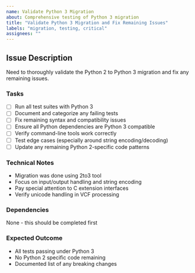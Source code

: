 ```yaml
---
name: Validate Python 3 Migration
about: Comprehensive testing of Python 3 migration
title: "Validate Python 3 Migration and Fix Remaining Issues"
labels: "migration, testing, critical"
assignees: ""
---
```


## Issue Description
Need to thoroughly validate the Python 2 to Python 3 migration and fix any remaining issues.

### Tasks
- [ ] Run all test suites with Python 3
- [ ] Document and categorize any failing tests
- [ ] Fix remaining syntax and compatibility issues
- [ ] Ensure all Python dependencies are Python 3 compatible
- [ ] Verify command-line tools work correctly
- [ ] Test edge cases (especially around string encoding/decoding)
- [ ] Update any remaining Python 2-specific code patterns

### Technical Notes
- Migration was done using 2to3 tool
- Focus on input/output handling and string encoding
- Pay special attention to C extension interfaces
- Verify unicode handling in VCF processing

### Dependencies
None - this should be completed first

### Expected Outcome
- All tests passing under Python 3
- No Python 2 specific code remaining
- Documented list of any breaking changes
